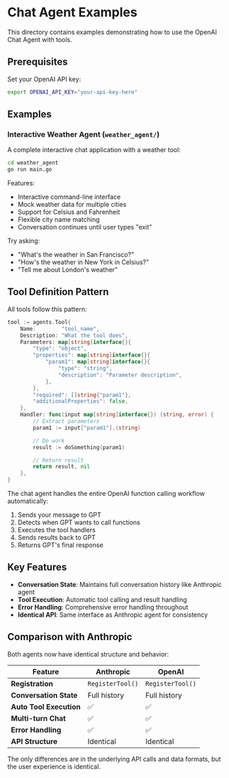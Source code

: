 # Chat Agent Examples

This directory contains examples demonstrating how to use the OpenAI Chat Agent with tools.

## Prerequisites

Set your OpenAI API key:

```bash
export OPENAI_API_KEY="your-api-key-here"
```

## Examples

### Interactive Weather Agent (`weather_agent/`)

A complete interactive chat application with a weather tool:

```bash
cd weather_agent
go run main.go
```

Features:

- Interactive command-line interface
- Mock weather data for multiple cities
- Support for Celsius and Fahrenheit
- Flexible city name matching
- Conversation continues until user types "exit"

Try asking:

- "What's the weather in San Francisco?"
- "How's the weather in New York in Celsius?"
- "Tell me about London's weather"

## Tool Definition Pattern

All tools follow this pattern:

```go
tool := agents.Tool{
    Name:        "tool_name",
    Description: "What the tool does",
    Parameters: map[string]interface{}{
        "type": "object",
        "properties": map[string]interface{}{
            "param1": map[string]interface{}{
                "type": "string",
                "description": "Parameter description",
            },
        },
        "required": []string{"param1"},
        "additionalProperties": false,
    },
    Handler: func(input map[string]interface{}) (string, error) {
        // Extract parameters
        param1 := input["param1"].(string)

        // Do work
        result := doSomething(param1)

        // Return result
        return result, nil
    },
}
```

The chat agent handles the entire OpenAI function calling workflow automatically:

1. Sends your message to GPT
2. Detects when GPT wants to call functions
3. Executes the tool handlers
4. Sends results back to GPT
5. Returns GPT's final response

## Key Features

- **Conversation State**: Maintains full conversation history like Anthropic agent
- **Tool Execution**: Automatic tool calling and result handling
- **Error Handling**: Comprehensive error handling throughout
- **Identical API**: Same interface as Anthropic agent for consistency

## Comparison with Anthropic

Both agents now have identical structure and behavior:

| Feature                 | Anthropic        | OpenAI           |
| ----------------------- | ---------------- | ---------------- |
| **Registration**        | `RegisterTool()` | `RegisterTool()` |
| **Conversation State**  | Full history     | Full history     |
| **Auto Tool Execution** | ✅               | ✅               |
| **Multi-turn Chat**     | ✅               | ✅               |
| **Error Handling**      | ✅               | ✅               |
| **API Structure**       | Identical        | Identical        |

The only differences are in the underlying API calls and data formats, but the user experience is identical.
